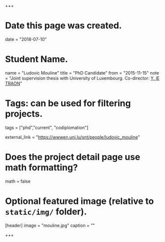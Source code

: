 +++
# Date this page was created.
date = "2018-07-10"

# Student Name.
name = "Ludovic Mouline"
title = "PhD Candidate"
from = "2015-11-15"
note = "Joint supervision thesis with University of Luxembourg. Co-director: [Y. lE TRAON](https://wwwen.uni.lu/recherche/fstc/computer_science_and_communications_research_unit/members/yves_le_traon)"

# Tags: can be used for filtering projects.
tags = ["phd","current", "codiplomation"]

external_link = "https://wwwen.uni.lu/snt/people/ludovic_mouline"

# Does the project detail page use math formatting?
math = false

# Optional featured image (relative to `static/img/` folder).
[header]
image = "mouline.jpg"
caption = ""

+++
